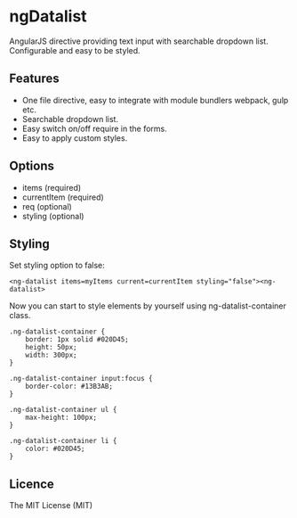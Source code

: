 ngDatalist
==========
AngularJS directive providing text input with searchable dropdown list.
Configurable and easy to be styled.

## Features
- One file directive, easy to integrate with module bundlers webpack, gulp etc.
- Searchable dropdown list.
- Easy switch on/off require in the forms.
- Easy to apply custom styles.

## Options
- items (required)
- currentItem (required)
- req (optional)
- styling (optional)

## Styling
Set styling option to false:

```
<ng-datalist items=myItems current=currentItem styling="false"><ng-datalist>
```

Now you can start to style elements by yourself using ng-datalist-container class.

```
.ng-datalist-container {
    border: 1px solid #020D45;
    height: 50px;
    width: 300px;
}

.ng-datalist-container input:focus {
    border-color: #13B3AB;
}

.ng-datalist-container ul {
    max-height: 100px;
}

.ng-datalist-container li {
    color: #020D45;
}
```

## Licence
The MIT License (MIT)


